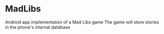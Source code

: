 # MadLibs
Android app implementation of a Mad Libs game
The game will store stories in the phone's internal database
